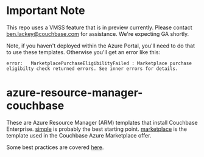 # Important Note

This repo uses a VMSS feature that is in preview currently.  Please contact ben.lackey@couchbase.com for assistance.  We're expecting GA shortly.

Note, if you haven't deployed within the Azure Portal, you'll need to do that to use these templates.  Otherwise you'll get an error like this:

    error:   MarketplacePurchaseEligibilityFailed : Marketplace purchase eligibilty check returned errors. See inner errors for details.

# azure-resource-manager-couchbase

These are Azure Resource Manager (ARM) templates that install Couchbase Enterprise.  [simple](simple) is probably the best starting point.  [marketplace](marketplace) is the template used in the Couchbase Azure Marketplace offer.

Some best practices are covered [here](documentation/bestPractices.md).
